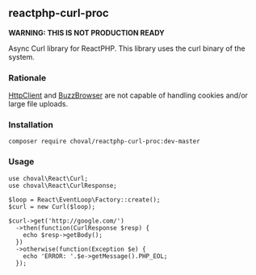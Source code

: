 ## reactphp-curl-proc

**WARNING: THIS IS NOT PRODUCTION READY**

Async Curl library for ReactPHP.
This library uses the curl binary of the system.

### Rationale

[HttpClient](https://github.com/reactphp/http-client) and [BuzzBrowser](https://github.com/clue/reactphp-buzz/) are not capable of handling cookies and/or large file uploads.

### Installation

```
composer require choval/reactphp-curl-proc:dev-master
```

### Usage

```
use choval\React\Curl;
use choval\React\CurlResponse;

$loop = React\EventLoop\Factory::create();
$curl = new Curl($loop);

$curl->get('http://google.com/')
  ->then(function(CurlResponse $resp) {
    echo $resp->getBody();
  })
  ->otherwise(function(Exception $e) {
    echo 'ERROR: '.$e->getMessage().PHP_EOL;
  });
```



